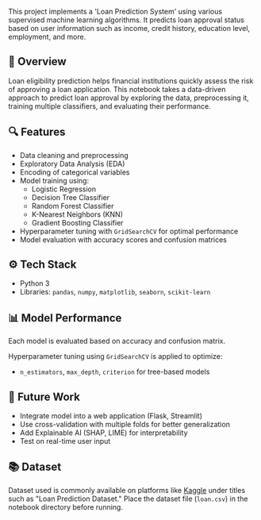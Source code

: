 This project implements a 'Loan Prediction System' using various supervised machine learning algorithms. It predicts loan approval status based on user information such as income, credit history, education level, employment, and more.

## 📘 Overview

Loan eligibility prediction helps financial institutions quickly assess the risk of approving a loan application. This notebook takes a data-driven approach to predict loan approval by exploring the data, preprocessing it, training multiple classifiers, and evaluating their performance.

## 🔍 Features

- Data cleaning and preprocessing
- Exploratory Data Analysis (EDA)
- Encoding of categorical variables
- Model training using:
  - Logistic Regression
  - Decision Tree Classifier
  - Random Forest Classifier
  - K-Nearest Neighbors (KNN)
  - Gradient Boosting Classifier
- Hyperparameter tuning with `GridSearchCV` for optimal performance
- Model evaluation with accuracy scores and confusion matrices

## ⚙️ Tech Stack

- Python 3
- Libraries: `pandas`, `numpy`, `matplotlib`, `seaborn`, `scikit-learn`

## 📊 Model Performance

Each model is evaluated based on accuracy and confusion matrix.

Hyperparameter tuning using `GridSearchCV` is applied to optimize:
- `n_estimators`, `max_depth`, `criterion` for tree-based models

## 🔮 Future Work

- Integrate model into a web application (Flask, Streamlit)
- Use cross-validation with multiple folds for better generalization
- Add Explainable AI (SHAP, LIME) for interpretability
- Test on real-time user input

## 📚 Dataset

Dataset used is commonly available on platforms like [Kaggle](https://www.kaggle.com/datasets) under titles such as "Loan Prediction Dataset." Place the dataset file (`loan.csv`) in the notebook directory before running.
